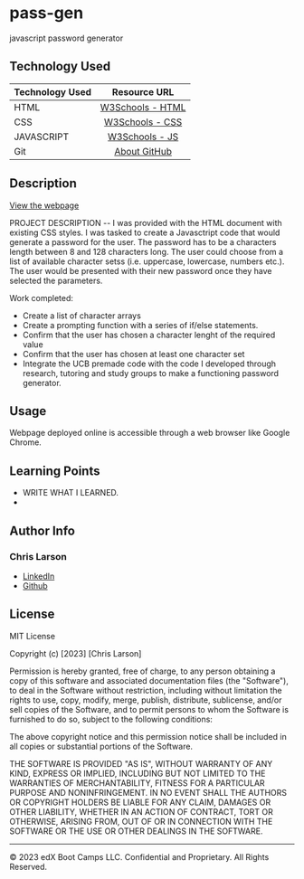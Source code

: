 # pass-gen
javascript password generator


## Technology Used 

| Technology Used         | Resource URL           | 
| ------------- |:-------------:| 
| HTML    | [W3Schools - HTML](https://www.w3schools.com/html/html_intro.asp) | 
| CSS     | [W3Schools - CSS](https://www.w3schools.com/css/css_intro.asp)      |
| JAVASCRIPT     | [W3Schools - JS](https://www.w3schools.com/js/js_intro.asp)      |   
| Git       | [About GitHub](https://git-scm.com/about)     |    

## Description 

[View the webpage](https://chlarson74.github.io/###)

PROJECT DESCRIPTION -- I was provided with the HTML document with existing CSS styles. I was tasked to create a Javasctript code that would generate a password for the user. The password has to be a characters length between 8 and 128 characters long. The user could choose from a list of available character setss (i.e. uppercase, lowercase, numbers etc.). The user would be presented with their new password once they have selected the parameters. 

Work completed:
- Create a list of character arrays
- Create a prompting function with a series of if/else statements.
- Confirm that the user has chosen a character lenght of the required value
- Confirm that the user has chosen at least one character set
- Integrate the UCB premade code with the code I developed through research, tutoring and study groups to make a functioning password generator.




## Usage 

Webpage deployed online is accessible through a web browser like Google Chrome.


## Learning Points 

- WRITE WHAT I LEARNED.
- 

## Author Info


### Chris Larson


* [LinkedIn](https://www.linkedin.com/in/christian-larson-6208a43b/)
* [Github](https://github.com/chlarson74)


## License
MIT License

Copyright (c) [2023] [Chris Larson]

Permission is hereby granted, free of charge, to any person obtaining a copy
of this software and associated documentation files (the "Software"), to deal
in the Software without restriction, including without limitation the rights
to use, copy, modify, merge, publish, distribute, sublicense, and/or sell
copies of the Software, and to permit persons to whom the Software is
furnished to do so, subject to the following conditions:

The above copyright notice and this permission notice shall be included in all
copies or substantial portions of the Software.

THE SOFTWARE IS PROVIDED "AS IS", WITHOUT WARRANTY OF ANY KIND, EXPRESS OR
IMPLIED, INCLUDING BUT NOT LIMITED TO THE WARRANTIES OF MERCHANTABILITY,
FITNESS FOR A PARTICULAR PURPOSE AND NONINFRINGEMENT. IN NO EVENT SHALL THE
AUTHORS OR COPYRIGHT HOLDERS BE LIABLE FOR ANY CLAIM, DAMAGES OR OTHER
LIABILITY, WHETHER IN AN ACTION OF CONTRACT, TORT OR OTHERWISE, ARISING FROM,
OUT OF OR IN CONNECTION WITH THE SOFTWARE OR THE USE OR OTHER DEALINGS IN THE
SOFTWARE.

---

© 2023 edX Boot Camps LLC. Confidential and Proprietary. All Rights Reserved.
